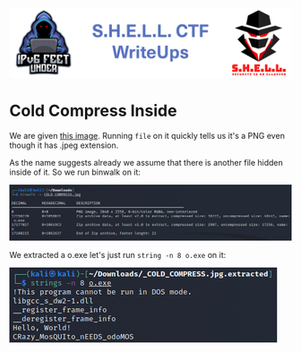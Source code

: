 ![S.H.E.L.L.CTF](../../banner.png)

# Cold Compress Inside

We are given [this image](COLD_COMPRESS.jpeg).
Running `file` on it quickly tells us it's a PNG even though it has .jpeg extension.

As the name suggests already we assume that there is another file hidden inside of it. So we run binwalk on it:

![binwalk](binwalk.png)

We extracted a o.exe let's just run `string -n 8 o.exe` on it:

![strings](strings.png)
